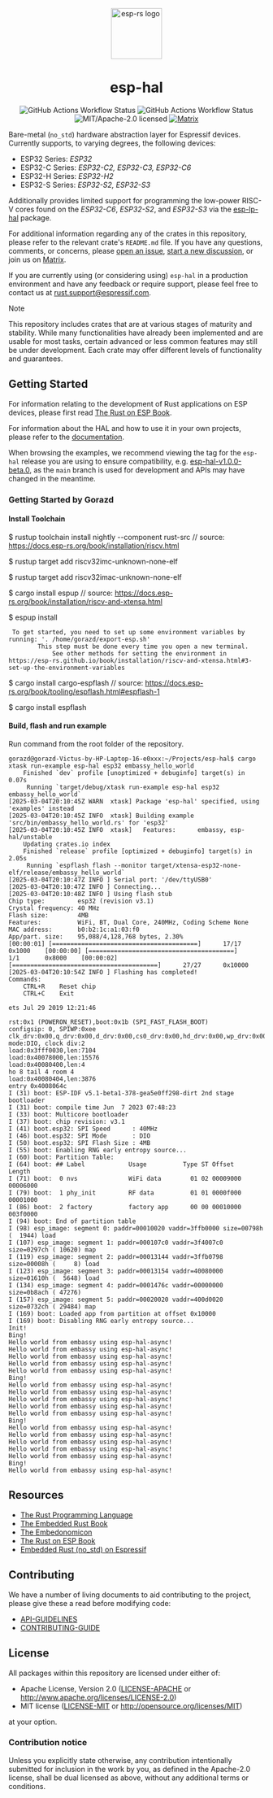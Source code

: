 <p align="center">
  <img src="./resources/esp-rs.svg" alt="esp-rs logo" width="100px" />
</p>

<h1 align="center">esp-hal</h1>

<p align="center">
  <img src="https://img.shields.io/github/actions/workflow/status/esp-rs/esp-hal/ci.yml?labelColor=1C2C2E&label=CI&logo=github&style=flat-square" alt="GitHub Actions Workflow Status" />
  <img src="https://img.shields.io/github/actions/workflow/status/esp-rs/esp-hal/hil.yml?labelColor=1C2C2E&label=HIL&logo=github&style=flat-square&event=merge_group" alt="GitHub Actions Workflow Status" />
  <img src="https://img.shields.io/badge/license-MIT%2FApache--2.0-blue?labelColor=1C2C2E&style=flat-square" alt="MIT/Apache-2.0 licensed" />
  <a href="https://matrix.to/#/#esp-rs:matrix.org">
    <img src="https://img.shields.io/matrix/esp-rs:matrix.org?labelColor=1C2C2E&label=join%20matrix&color=BEC5C9&logo=matrix&style=flat-square" alt="Matrix" />
  </a>
</p>

Bare-metal (`no_std`) hardware abstraction layer for Espressif devices. Currently supports, to varying degrees, the following devices:

- ESP32 Series: _ESP32_
- ESP32-C Series: _ESP32-C2, ESP32-C3, ESP32-C6_
- ESP32-H Series: _ESP32-H2_
- ESP32-S Series: _ESP32-S2, ESP32-S3_

Additionally provides limited support for programming the low-power RISC-V cores found on the _ESP32-C6_, _ESP32-S2_, and _ESP32-S3_ via the [esp-lp-hal] package.

For additional information regarding any of the crates in this repository, please refer to the relevant crate's `README.md` file. If you have any questions, comments, or concerns, please [open an issue], [start a new discussion], or join us on [Matrix].

If you are currently using (or considering using) `esp-hal` in a production environment and have any feedback or require support, please feel free to contact us at <rust.support@espressif.com>.

> [!NOTE]
>
> This repository includes crates that are at various stages of maturity and stability. While many functionalities have already been implemented and are usable for most tasks, certain advanced or less common features may still be under development. Each crate may offer different levels of functionality and guarantees.

[esp-lp-hal]: https://github.com/esp-rs/esp-hal/tree/main/esp-lp-hal
[esp-idf-svc]: https://github.com/esp-rs/esp-idf-svc
[open an issue]: https://github.com/esp-rs/esp-hal/issues/new
[start a new discussion]: https://github.com/esp-rs/esp-hal/discussions/new
[matrix]: https://matrix.to/#/#esp-rs:matrix.org

## Getting Started

For information relating to the development of Rust applications on ESP devices, please first read [The Rust on ESP Book].

For information about the HAL and how to use it in your own projects, please refer to the [documentation].

When browsing the examples, we recommend viewing the tag for the `esp-hal` release you are using to ensure compatibility, e.g. [esp-hal-v1.0.0-beta.0], as the `main` branch is used for development and APIs may have changed in the meantime.

[The Rust on ESP Book]: https://esp-rs.github.io/book/
[documentation]: https://docs.espressif.com/projects/rust/
[esp-hal-v1.0.0-beta.0]: https://github.com/esp-rs/esp-hal/tree/esp-hal-v1.0.0-beta.0/examples

### Getting Started by Gorazd

#### Install Toolchain

$ rustup toolchain install nightly --component rust-src   // source: https://docs.esp-rs.org/book/installation/riscv.html

$ rustup target add riscv32imc-unknown-none-elf  

$ rustup target add riscv32imac-unknown-none-elf


$ cargo install espup    // source: https://docs.esp-rs.org/book/installation/riscv-and-xtensa.html
 
$ espup install

```
 To get started, you need to set up some environment variables by running: '. /home/gorazd/export-esp.sh'
        This step must be done every time you open a new terminal.
            See other methods for setting the environment in https://esp-rs.github.io/book/installation/riscv-and-xtensa.html#3-set-up-the-environment-variables
```


$ cargo install cargo-espflash    // source:  https://docs.esp-rs.org/book/tooling/espflash.html#espflash-1  

$ cargo install espflash

#### Build, flash and run example

Run command from the root folder of the repository.

```
gorazd@gorazd-Victus-by-HP-Laptop-16-e0xxx:~/Projects/esp-hal$ cargo xtask run-example esp-hal esp32 embassy_hello_world
    Finished `dev` profile [unoptimized + debuginfo] target(s) in 0.07s
     Running `target/debug/xtask run-example esp-hal esp32 embassy_hello_world`
[2025-03-04T20:10:45Z WARN  xtask] Package 'esp-hal' specified, using 'examples' instead
[2025-03-04T20:10:45Z INFO  xtask] Building example 'src/bin/embassy_hello_world.rs' for 'esp32'
[2025-03-04T20:10:45Z INFO  xtask]   Features:      embassy, esp-hal/unstable
    Updating crates.io index
    Finished `release` profile [optimized + debuginfo] target(s) in 2.05s
     Running `espflash flash --monitor target/xtensa-esp32-none-elf/release/embassy_hello_world`
[2025-03-04T20:10:47Z INFO ] Serial port: '/dev/ttyUSB0'
[2025-03-04T20:10:47Z INFO ] Connecting...
[2025-03-04T20:10:48Z INFO ] Using flash stub
Chip type:         esp32 (revision v3.1)
Crystal frequency: 40 MHz
Flash size:        4MB
Features:          WiFi, BT, Dual Core, 240MHz, Coding Scheme None
MAC address:       b0:b2:1c:a1:03:f0
App/part. size:    95,088/4,128,768 bytes, 2.30%
[00:00:01] [========================================]      17/17      0x1000    [00:00:00] [========================================]       1/1       0x8000    [00:00:02] [========================================]      27/27      0x10000   [2025-03-04T20:10:54Z INFO ] Flashing has completed!
Commands:
    CTRL+R    Reset chip
    CTRL+C    Exit

ets Jul 29 2019 12:21:46

rst:0x1 (POWERON_RESET),boot:0x1b (SPI_FAST_FLASH_BOOT)
configsip: 0, SPIWP:0xee
clk_drv:0x00,q_drv:0x00,d_drv:0x00,cs0_drv:0x00,hd_drv:0x00,wp_drv:0x00
mode:DIO, clock div:2
load:0x3fff0030,len:7104
load:0x40078000,len:15576
load:0x40080400,len:4
ho 8 tail 4 room 4
load:0x40080404,len:3876
entry 0x4008064c
I (31) boot: ESP-IDF v5.1-beta1-378-gea5e0ff298-dirt 2nd stage bootloader
I (31) boot: compile time Jun  7 2023 07:48:23
I (33) boot: Multicore bootloader
I (37) boot: chip revision: v3.1
I (41) boot.esp32: SPI Speed      : 40MHz
I (46) boot.esp32: SPI Mode       : DIO
I (50) boot.esp32: SPI Flash Size : 4MB
I (55) boot: Enabling RNG early entropy source...
I (60) boot: Partition Table:
I (64) boot: ## Label            Usage          Type ST Offset   Length
I (71) boot:  0 nvs              WiFi data        01 02 00009000 00006000
I (79) boot:  1 phy_init         RF data          01 01 0000f000 00001000
I (86) boot:  2 factory          factory app      00 00 00010000 003f0000
I (94) boot: End of partition table
I (98) esp_image: segment 0: paddr=00010020 vaddr=3ffb0000 size=00798h (  1944) load
I (107) esp_image: segment 1: paddr=000107c0 vaddr=3f4007c0 size=0297ch ( 10620) map
I (119) esp_image: segment 2: paddr=00013144 vaddr=3ffb0798 size=00008h (     8) load
I (123) esp_image: segment 3: paddr=00013154 vaddr=40080000 size=01610h (  5648) load
I (134) esp_image: segment 4: paddr=0001476c vaddr=00000000 size=0b8ach ( 47276) 
I (157) esp_image: segment 5: paddr=00020020 vaddr=400d0020 size=0732ch ( 29484) map
I (169) boot: Loaded app from partition at offset 0x10000
I (169) boot: Disabling RNG early entropy source...
Init!
Bing!
Hello world from embassy using esp-hal-async!
Hello world from embassy using esp-hal-async!
Hello world from embassy using esp-hal-async!
Hello world from embassy using esp-hal-async!
Hello world from embassy using esp-hal-async!
Bing!
Hello world from embassy using esp-hal-async!
Hello world from embassy using esp-hal-async!
Hello world from embassy using esp-hal-async!
Hello world from embassy using esp-hal-async!
Hello world from embassy using esp-hal-async!
Bing!
Hello world from embassy using esp-hal-async!
Hello world from embassy using esp-hal-async!
Hello world from embassy using esp-hal-async!
Hello world from embassy using esp-hal-async!
Hello world from embassy using esp-hal-async!
Bing!
Hello world from embassy using esp-hal-async!

```





## Resources

- [The Rust Programming Language](https://doc.rust-lang.org/book/)
- [The Embedded Rust Book](https://docs.rust-embedded.org/book/index.html)
- [The Embedonomicon](https://docs.rust-embedded.org/embedonomicon/)
- [The Rust on ESP Book](https://esp-rs.github.io/book/)
- [Embedded Rust (no_std) on Espressif](https://esp-rs.github.io/no_std-training/)

## Contributing

We have a number of living documents to aid contributing to the project, please give these a read before modifying code:

- [API-GUIDELINES](https://github.com/esp-rs/esp-hal/blob/main/documentation/API-GUIDELINES.md)
- [CONTRIBUTING-GUIDE](https://github.com/esp-rs/esp-hal/blob/main/documentation/CONTRIBUTING.md)

## License

All packages within this repository are licensed under either of:

- Apache License, Version 2.0 ([LICENSE-APACHE](LICENSE-APACHE) or http://www.apache.org/licenses/LICENSE-2.0)
- MIT license ([LICENSE-MIT](LICENSE-MIT) or http://opensource.org/licenses/MIT)

at your option.

### Contribution notice

Unless you explicitly state otherwise, any contribution intentionally submitted for inclusion in
the work by you, as defined in the Apache-2.0 license, shall be dual licensed as above, without
any additional terms or conditions.
